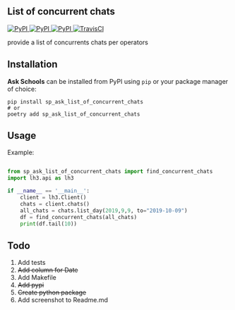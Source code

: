 ## List of concurrent chats
[
![PyPI](https://img.shields.io/pypi/v/sp_ask_report_chats_per_school.svg)
![PyPI](https://img.shields.io/pypi/pyversions/sp_ask_report_chats_per_school.svg)
![PyPI](https://img.shields.io/github/license/guinslym/sp_ask_report_chats_per_school.svg)
](https://pypi.org/project/sp_ask_report_chats_per_school/)
[![TravisCI](https://travis-ci.org/guinslym/sp_ask_report_chats_per_school.svg?branch=master)](https://travis-ci.org/guinslym/sp_ask_report_chats_per_school)


provide a list of concurrents chats per operators

## Installation

**Ask Schools** can be installed from PyPI using `pip` or your package manager of choice:

```
pip install sp_ask_list_of_concurrent_chats
# or
poetry add sp_ask_list_of_concurrent_chats
```

## Usage

Example:

```python

from sp_ask_list_of_concurrent_chats import find_concurrent_chats
import lh3.api as lh3

if __name__ == '__main__':
    client = lh3.Client()
    chats = client.chats()
    all_chats = chats.list_day(2019,9,9, to="2019-10-09")
    df = find_concurrent_chats(all_chats)
    print(df.tail(10))

```


## Todo

1.  Add tests
2.  ~~Add column for Date~~
3.  Add Makefile
4.  ~~Add pypi~~
5.  ~~Create python package~~
6.  Add screenshot to Readme.md

